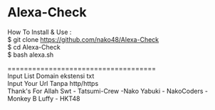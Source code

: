 # Alexa-Check

How To Install & Use :
</br>$ git clone https://github.com/nako48/Alexa-Check
</br>$ cd Alexa-Check
</br>$ bash alexa.sh

====================================</br>
Input List Domain ekstensi txt
</br>Input Your Url Tanpa http/https
</br>
Thank's For Allah Swt - Tatsumi-Crew -Nako Yabuki - NakoCoders - Monkey B Luffy - HKT48
